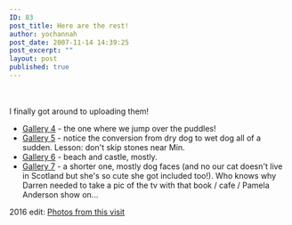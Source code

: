 ```yaml
---
ID: 83
post_title: Here are the rest!
author: yochannah
post_date: 2007-11-14 14:39:25
post_excerpt: ""
layout: post
published: true
---
```

<br /><br />
I finally got around to uploading them! <br />
<ul>
<li><a href="http://www.catwithnoname.com/photos/scotland4/">Gallery 4</a> - the one where we jump over the puddles!</li>
<li><a href="http://www.catwithnoname.com/photos/scotland5/">Gallery 5</a> - notice the conversion from dry dog to wet dog all of a sudden. Lesson: don't skip stones near Min. </li>
<li><a href="http://www.catwithnoname.com/photos/scotland6/">Gallery 6</a> - beach and castle, mostly. </li>
<li><a href="http://www.catwithnoname.com/photos/scotland7/">Gallery 7</a> - a shorter one, mostly dog faces (and no our cat doesn't live in Scotland but she's so cute she got included too!). Who knows why Darren needed to take a pic of the tv with that book / cafe / Pamela Anderson show on...  </li>
</ul>

2016 edit: [Photos from this visit](https://photos.google.com/share/AF1QipMzO1mzutV14IA0VDQPPKWL691Qhze1ljiShTyK3XfImZkEz__u_ZkncZ1bCR6yUA?key=bk1yWVBVVGNVeEpWS0NkMC1uZVBwYWtHSjE2RjNR)
